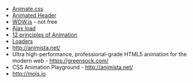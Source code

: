 * [Animate.css](https://daneden.github.io/animate.css/)
* [Animated Header](https://github.com/codrops/AnimatedHeader)
* [WOW.js](http://mynameismatthieu.com/WOW/) - not free
* [Ajax load](http://ajaxload.info/)
* [12 principles of Animation](https://www.youtube.com/playlist?list=PL-bOh8btec4CXd2ya1NmSKpi92U_l6ZJd)
* [Loaders](http://loadinfo.net/)
* http://animista.net/
* Ultra high-performance, professional-grade HTML5 animation for the modern web - https://greensock.com/
* CSS Animation Playground - http://animista.net/
* http://mojs.io
